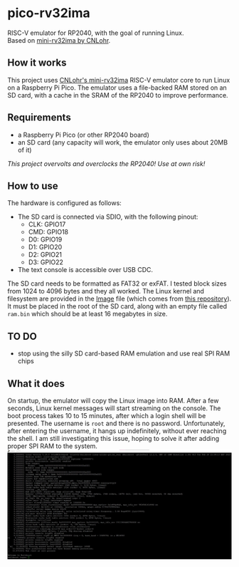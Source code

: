 # pico-rv32ima
RISC-V emulator for RP2040, with the goal of running Linux.\
Based on [mini-rv32ima by CNLohr](https://github.com/cnlohr/mini-rv32ima).

## How it works
This project uses [CNLohr's mini-rv32ima](https://github.com/cnlohr/mini-rv32ima) RISC-V emulator core to run Linux on a Raspberry Pi Pico. The emulator uses a file-backed RAM stored on an SD card, with a cache in the SRAM of the RP2040 to improve performance. 

## Requirements 
- a Raspberry Pi Pico (or other RP2040 board)
- an SD card (any capacity will work, the emulator only uses about 20MB of it)

_This project overvolts and overclocks the RP2040! Use at own risk!_
## How to use
The hardware is configured as follows:
- The SD card is connected via SDIO, with the following pinout:
    - CLK: GPIO17
    - CMD: GPIO18
    - D0:  GPIO19
    - D1:  GPIO20
    - D2:  GPIO21
    - D3:  GPIO22
- The text console is accessible over USB CDC. 

The SD card needs to be formatted as FAT32 or exFAT. I tested block sizes from 1024 to 4096 bytes and they all worked. The Linux kernel and filesystem are provided in the [Image](Image) file (which comes from [this repository](https://github.com/cnlohr/mini-rv32ima-images)). It must be placed in the root of the SD card, along with an empty file called `ram.bin` which should be at least 16 megabytes in size.

## TO DO
- stop using the silly SD card-based RAM emulation and use real SPI RAM chips

## What it does
On startup, the emulator will copy the Linux image into RAM. After a few seconds, Linux kernel messages will start streaming on the console. The boot process takes 10 to 15 minutes, after which a login shell will be presented. The username is `root` and there is no password. Unfortunately, after entering the username, it hangs up indefinitely, without ever reaching the shell. I am still investigating this issue, hoping to solve it after adding proper SPI RAM to the system.
![Console boot log](buildrootLogin.jpg)